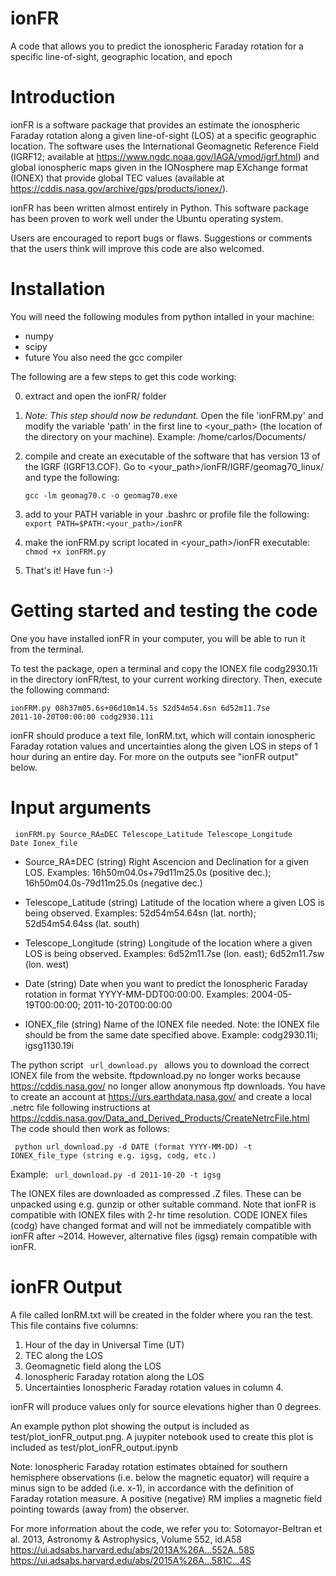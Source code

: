 # ionFR
A code that allows you to predict the ionospheric Faraday rotation for a specific line-of-sight, geographic location, and epoch

# Introduction
ionFR is a software package that provides an estimate the ionospheric Faraday rotation along a given line-of-sight (LOS) at a specific geographic location. 
The software uses the International Geomagnetic Reference Field (IGRF12; available at https://www.ngdc.noaa.gov/IAGA/vmod/igrf.html) and global ionospheric maps given in the IONosphere map EXchange format (IONEX) that provide global TEC values (available at https://cddis.nasa.gov/archive/gps/products/ionex/). 

ionFR has been written almost entirely in Python. This software package has been proven to work well under the Ubuntu operating system.

Users are encouraged to report bugs or flaws. Suggestions or comments that the users think will improve this code are also welcomed.

# Installation
You will need the following modules from python intalled in your machine:
- numpy
- scipy
- future
You also need the gcc compiler

The following are a few steps to get this code working:

0) extract and open the ionFR/ folder

1) *Note: This step should now be redundant.* Open the file 'ionFRM.py' and modify the variable 'path' in the first line to <your_path> (the location of the directory on your machine). Example: /home/carlos/Documents/ 

2) compile and create an executable of the software that has version 13 of the IGRF (IGRF13.COF). Go to <your_path>/ionFR/IGRF/geomag70_linux/
   and type the following:
   
   <code>gcc -lm geomag70.c -o geomag70.exe</code>

3) add to your PATH variable in your .bashrc or profile file the following:
<code> export PATH=$PATH:<your_path>/ionFR </code>

4) make the ionFRM.py script located in <your_path>/ionFR executable:
   <code>chmod +x ionFRM.py </code>

5) That's it! Have fun :-)

# Getting started and testing the code
One you have installed ionFR in your computer, you will be able to run it from the terminal.

To test the package, open a terminal and copy the IONEX file codg2930.11i in the directory ionFR/test, to your current working directory. Then, execute the following command:

<code>ionFRM.py 08h37m05.6s+06d10m14.5s 52d54m54.6sn 6d52m11.7se 2011-10-20T00:00:00 codg2930.11i</code>

ionFR should produce a text file, IonRM.txt, which will contain ionospheric Faraday rotation values and uncertainties along the given LOS in steps of 1 hour during an entire day. For more on the outputs see "ionFR output" below.

# Input arguments
<code> ionFRM.py Source_RA±DEC Telescope_Latitude Telescope_Longitude Date Ionex_file </code>

- Source_RA±DEC (string)
Right Ascencion and Declination for a given LOS. 
Examples: 16h50m04.0s+79d11m25.0s (positive dec.); 16h50m04.0s-79d11m25.0s (negative dec.)

- Telescope_Latitude (string)
Latitude of the location where a given LOS is being observed. 
Examples: 52d54m54.64sn (lat. north); 52d54m54.64ss (lat. south)

- Telescope_Longitude (string)
Longitude of the location where a given LOS is being observed. 
Examples: 6d52m11.7se (lon. east); 6d52m11.7sw (lon. west)

- Date (string)
Date when you want to predict the Ionospheric Faraday rotation in format YYYY-MM-DDT00:00:00. 
Examples: 2004-05-19T00:00:00; 2011-10-20T00:00:00

- IONEX_file (string)
Name of the IONEX file needed. Note: the IONEX file should be from the same date specified above. 
Example: codg2930.11i; igsg1130.19i

The python script <code> url_download.py </code> allows you to download the correct IONEX file from the website. 
ftpdownload.py no longer works because https://cddis.nasa.gov/ no longer allow anonymous ftp downloads. 
You have to create an account at https://urs.earthdata.nasa.gov/ and create a local .netrc file following instructions at https://cddis.nasa.gov/Data_and_Derived_Products/CreateNetrcFile.html 
The code should then work as follows:

<code> python url_download.py -d DATE (format YYYY-MM-DD) -t IONEX_file_type (string e.g. igsg, codg, etc.) </code>

Example: <code> url_download.py -d 2011-10-20 -t igsg </code>

The IONEX files are downloaded as compressed .Z files. These can be unpacked using e.g. gunzip or other suitable command.
Note that ionFR is compatible with IONEX files with 2-hr time resolution.
CODE IONEX files (codg) have changed format and will not be immediately compatible with ionFR after ~2014.
However, alternative files (igsg) remain compatible with ionFR. 

# ionFR Output
A file called IonRM.txt will be created in the folder where you ran the test. This file contains
five columns:

1) Hour of the day in Universal Time (UT)
2) TEC along the LOS
3) Geomagnetic field along the LOS
4) Ionospheric Faraday rotation along the LOS
5) Uncertainties Ionospheric Faraday rotation values in column 4.

ionFR will produce values only for source elevations higher than 0 degrees.

An example python plot showing the output is included as test/plot_ionFR_output.png.
A juypiter notebook used to create this plot is included as test/plot_ionFR_output.ipynb

Note: Ionospheric Faraday rotation estimates obtained for southern hemisphere observations (i.e. below the magnetic equator) will require a minus sign to be added (i.e. x-1), in accordance with the definition of Faraday rotation measure. A positive (negative) RM implies a magnetic field pointing towards (away from) the observer. 

For more information about the code, we refer you to:
Sotomayor-Beltran et al. 2013, Astronomy & Astrophysics, Volume 552, id.A58
https://ui.adsabs.harvard.edu/abs/2013A%26A...552A..58S
https://ui.adsabs.harvard.edu/abs/2015A%26A...581C...4S

